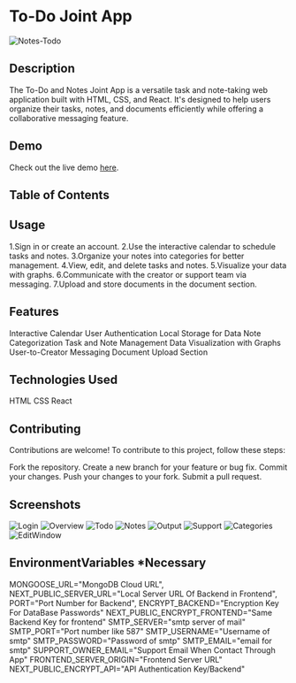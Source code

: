 # To-Do Joint App

![Notes-Todo](/public/favicon.png)

## Description

The To-Do and Notes Joint App is a versatile task and note-taking web application built with HTML, CSS, and React. It's designed to help users organize their tasks, notes, and documents efficiently while offering a collaborative messaging feature.

## Demo

Check out the live demo [here](https://note-todo-app.vercel.app/).

## Table of Contents


## Usage

1.Sign in or create an account.
2.Use the interactive calendar to schedule tasks and notes.
3.Organize your notes into categories for better management.
4.View, edit, and delete tasks and notes.
5.Visualize your data with graphs.
6.Communicate with the creator or support team via messaging.
7.Upload and store documents in the document section.


## Features

Interactive Calendar
User Authentication
Local Storage for Data
Note Categorization
Task and Note Management
Data Visualization with Graphs
User-to-Creator Messaging
Document Upload Section

## Technologies Used
HTML
CSS
React


## Contributing
Contributions are welcome! To contribute to this project, follow these steps:

Fork the repository.
Create a new branch for your feature or bug fix.
Commit your changes.
Push your changes to your fork.
Submit a pull request.

## Screenshots
![Login](/ShowCase/1.png)
![Overview](/ShowCase/2.png)
![Todo](/ShowCase/3.png)
![Notes](/ShowCase/4.png)
![Output](/ShowCase/5.png)
![Support](/ShowCase/6.png)
![Categories](/ShowCase/7.png)
![EditWindow](/ShowCase/8.png)


## EnvironmentVariables *Necessary
MONGOOSE_URL="MongoDB Cloud URL",
NEXT_PUBLIC_SERVER_URL="Local Server URL Of Backend in Frontend",
PORT="Port Number for Backend",
ENCRYPT_BACKEND="Encryption Key For DataBase Passwords"
NEXT_PUBLIC_ENCRYPT_FRONTEND="Same Backend Key for frontend"
SMTP_SERVER="smtp server of mail"
SMTP_PORT="Port number like 587"
SMTP_USERNAME="Username of smtp"
SMTP_PASSWORD="Password of smtp"
SMTP_EMAIL="email for smtp"
SUPPORT_OWNER_EMAIL="Support Email When Contact Through App"
FRONTEND_SERVER_ORIGIN="Frontend Server URL"
NEXT_PUBLIC_ENCRYPT_API="API Authentication Key/Backend"


